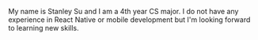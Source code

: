 My name is Stanley Su and I am a 4th year CS major. I do not have any experience in React Native or mobile development but I'm looking forward to learning new skills. 
